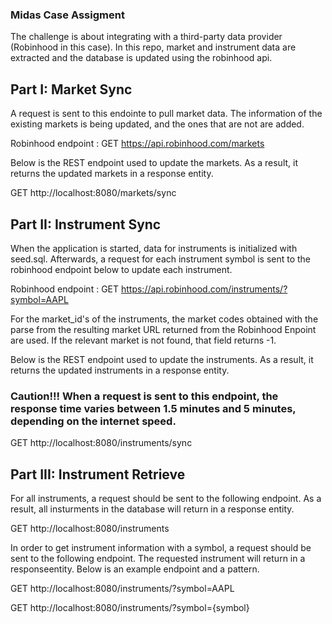 ### Midas Case Assigment

The challenge is about integrating with a third-party data provider (Robinhood in this case).
In this repo, market and instrument data are extracted and the database is updated using the robinhood api.


## Part I: Market Sync

A request is sent to this endointe to pull market data. The information of the existing markets is being updated, and the ones that are not are added.

Robinhood endpoint : GET https://api.robinhood.com/markets

Below is the REST endpoint used to update the markets. As a result, it returns the updated markets in a response entity.

GET http://localhost:8080/markets/sync


## Part II: Instrument Sync

When the application is started, data for instruments is initialized with seed.sql. Afterwards, a request for each instrument symbol is sent to the robinhood endpoint below to update each instrument.

Robinhood endpoint : GET https://api.robinhood.com/instruments/?symbol=AAPL

For the market_id's of the instruments, the market codes obtained with the parse from the resulting market URL returned from the Robinhood Enpoint are used. If the relevant market is not found, that field returns -1.

Below is the REST endpoint used to update the instruments. As a result, it returns the updated instruments in a response entity.

### Caution!!! When a request is sent to this endpoint, the response time varies between 1.5 minutes and 5 minutes, depending on the internet speed.

GET http://localhost:8080/instruments/sync


## Part III: Instrument Retrieve

For all instruments, a request should be sent to the following endpoint. As a result, all insturments in the database will return in a response entity.

GET http://localhost:8080/instruments

In order to get instrument information with a symbol, a request should be sent to the following endpoint. The requested instrument will return in a responseentity.
Below is an example endpoint and a pattern.

GET http://localhost:8080/instruments/?symbol=AAPL

GET http://localhost:8080/instruments/?symbol={symbol}

